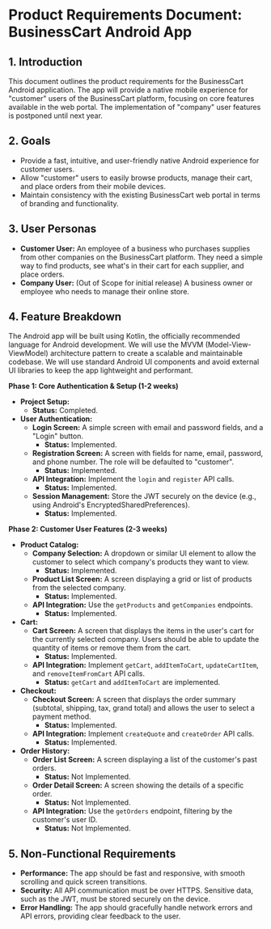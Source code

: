 # Product Requirements Document: BusinessCart Android App

## 1. Introduction

This document outlines the product requirements for the BusinessCart Android application. The app will provide a native mobile experience for "customer" users of the BusinessCart platform, focusing on core features available in the web portal. The implementation of "company" user features is postponed until next year.

## 2. Goals

*   Provide a fast, intuitive, and user-friendly native Android experience for customer users.
*   Allow "customer" users to easily browse products, manage their cart, and place orders from their mobile devices.
*   Maintain consistency with the existing BusinessCart web portal in terms of branding and functionality.

## 3. User Personas

*   **Customer User:** An employee of a business who purchases supplies from other companies on the BusinessCart platform. They need a simple way to find products, see what's in their cart for each supplier, and place orders.
*   **Company User:** (Out of Scope for initial release) A business owner or employee who needs to manage their online store.

## 4. Feature Breakdown

The Android app will be built using Kotlin, the officially recommended language for Android development. We will use the MVVM (Model-View-ViewModel) architecture pattern to create a scalable and maintainable codebase. We will use standard Android UI components and avoid external UI libraries to keep the app lightweight and performant.

**Phase 1: Core Authentication & Setup (1-2 weeks)**

*   **Project Setup:**
    *   **Status:** Completed.
*   **User Authentication:**
    *   **Login Screen:** A simple screen with email and password fields, and a "Login" button.
        *   **Status:** Implemented.
    *   **Registration Screen:** A screen with fields for name, email, password, and phone number. The role will be defaulted to "customer".
        *   **Status:** Implemented.
    *   **API Integration:** Implement the `login` and `register` API calls.
        *   **Status:** Implemented.
    *   **Session Management:** Store the JWT securely on the device (e.g., using Android's EncryptedSharedPreferences).
        *   **Status:** Implemented.

**Phase 2: Customer User Features (2-3 weeks)**

*   **Product Catalog:**
    *   **Company Selection:** A dropdown or similar UI element to allow the customer to select which company's products they want to view.
        *   **Status:** Implemented.
    *   **Product List Screen:** A screen displaying a grid or list of products from the selected company.
        *   **Status:** Implemented.
    *   **API Integration:** Use the `getProducts` and `getCompanies` endpoints.
        *   **Status:** Implemented.
*   **Cart:**
    *   **Cart Screen:** A screen that displays the items in the user's cart for the currently selected company. Users should be able to update the quantity of items or remove them from the cart.
        *   **Status:** Implemented.
    *   **API Integration:** Implement `getCart`, `addItemToCart`, `updateCartItem`, and `removeItemFromCart` API calls.
        *   **Status:** `getCart` and `addItemToCart` are implemented.
*   **Checkout:**
    *   **Checkout Screen:** A screen that displays the order summary (subtotal, shipping, tax, grand total) and allows the user to select a payment method.
        *   **Status:** Implemented.
    *   **API Integration:** Implement `createQuote` and `createOrder` API calls.
        *   **Status:** Implemented.
*   **Order History:**
    *   **Order List Screen:** A screen displaying a list of the customer's past orders.
        *   **Status:** Not Implemented.
    *   **Order Detail Screen:** A screen showing the details of a specific order.
        *   **Status:** Not Implemented.
    *   **API Integration:** Use the `getOrders` endpoint, filtering by the customer's user ID.
        *   **Status:** Not Implemented.

## 5. Non-Functional Requirements

*   **Performance:** The app should be fast and responsive, with smooth scrolling and quick screen transitions.
*   **Security:** All API communication must be over HTTPS. Sensitive data, such as the JWT, must be stored securely on the device.
*   **Error Handling:** The app should gracefully handle network errors and API errors, providing clear feedback to the user.
